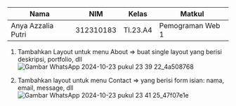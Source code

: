 |Nama|NIM|Kelas|Matkul|
|----|---|-----|------|
|Anya Azzalia Putri|312310183|TI.23.A4|Pemograman Web 1|

1. Tambahkan Layout untuk menu About
=> buat single layout yang berisi deskripsi, portfolio, dll
![Gambar WhatsApp 2024-10-23 pukul 23 39 22_4a508768](https://github.com/user-attachments/assets/b1bf9b6c-73ae-4452-8f92-f59e0e6cde63)

2. Tambahkan layout untuk menu Contact
=> yang berisi form isian: nama, email, message, dll
![Gambar WhatsApp 2024-10-23 pukul 23 41 25_47f07e1e](https://github.com/user-attachments/assets/af5d3ffa-5d61-444b-9a9c-7e7b440e009d)
